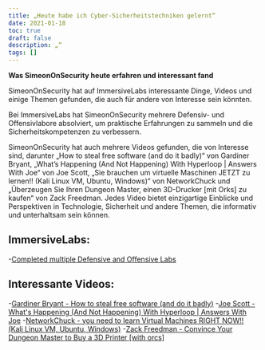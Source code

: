 ```yaml
---
title: „Heute habe ich Cyber-Sicherheitstechniken gelernt“
date: 2021-01-18
toc: true
draft: false
description: „“
tags: []
---
```


**Was SimeonOnSecurity heute erfahren und interessant fand**

SimeonOnSecurity hat auf ImmersiveLabs interessante Dinge, Videos und einige Themen gefunden, die auch für andere von Interesse sein könnten.

Bei ImmersiveLabs hat SimeonOnSecurity mehrere Defensiv- und Offensivlabore absolviert, um praktische Erfahrungen zu sammeln und die Sicherheitskompetenzen zu verbessern.

SimeonOnSecurity hat auch mehrere Videos gefunden, die von Interesse sind, darunter „How to steal free software (and do it badly)“ von Gardiner Bryant, „What’s Happening (And Not Happening) With Hyperloop | Answers With Joe“ von Joe Scott, „Sie brauchen um virtuelle Maschinen JETZT zu lernen!! (Kali Linux VM, Ubuntu, Windows)“ von NetworkChuck und „Überzeugen Sie Ihren Dungeon Master, einen 3D-Drucker [mit Orks] zu kaufen“ von Zack Freedman. Jedes Video bietet einzigartige Einblicke und Perspektiven in Technologie, Sicherheit und andere Themen, die informativ und unterhaltsam sein können.

## ImmersiveLabs:
-[Completed multiple Defensive and Offensive Labs](https://www.immersivelabs.com/)

## Interessante Videos:
-[Gardiner Bryant - How to steal free software (and do it badly)](https://www.youtube.com/watch?v=7bYpZpTCUFA)
-[Joe Scott - What's Happening (And Not Happening) With Hyperloop | Answers With Joe](https://www.youtube.com/watch?v=23n94m96flc)
-[NetworkChuck - you need to learn Virtual Machines RIGHT NOW!! (Kali Linux VM, Ubuntu, Windows)](https://www.youtube.com/watch?v=wX75Z-4MEoM)
-[Zack Freedman - Convince Your Dungeon Master to Buy a 3D Printer [with orcs]](https://www.youtube.com/watch?v=Lvo61p1UVCQ)